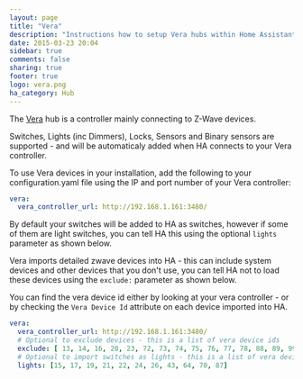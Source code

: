 ```yaml
---
layout: page
title: "Vera"
description: "Instructions how to setup Vera hubs within Home Assistant."
date: 2015-03-23 20:04
sidebar: true
comments: false
sharing: true
footer: true
logo: vera.png
ha_category: Hub
---
```


The [Vera](http://getvera.com) hub is a controller mainly connecting to Z-Wave devices.

Switches, Lights (inc Dimmers), Locks, Sensors and Binary sensors are supported - and will be automaticaly added when HA connects to your Vera controller.

To use  Vera devices in your installation, add the following to your configuration.yaml file using the IP and port number of your Vera controller:

```yaml
vera:
  vera_controller_url: http://192.168.1.161:3480/
```

By default your switches will be added to HA as switches, however if some of them are light switches, you can tell HA this using the optional ```lights``` parameter as shown below.

Vera imports detailed zwave devices into HA - this can include system devices and other devices that you don't use, you can tell HA not to load these devices using the ```exclude:``` parameter as shown below.

You can find the vera device id either by looking at your vera controller - or by checking the ```Vera Device Id``` attribute on each device imported into HA.

```yaml
vera:
  vera_controller_url: http://192.168.1.161:3480/
  # Optional to exclude devices - this is a list of vera device ids
  exclude: [ 13, 14, 16, 20, 23, 72, 73, 74, 75, 76, 77, 78, 88, 89, 99]
  # Optional to import switches as lights - this is a list of vera device ids
  lights: [15, 17, 19, 21, 22, 24, 26, 43, 64, 70, 87]
```

